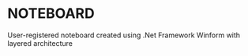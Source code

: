 # NOTEBOARD
 User-registered noteboard created using .Net Framework Winform with layered architecture
